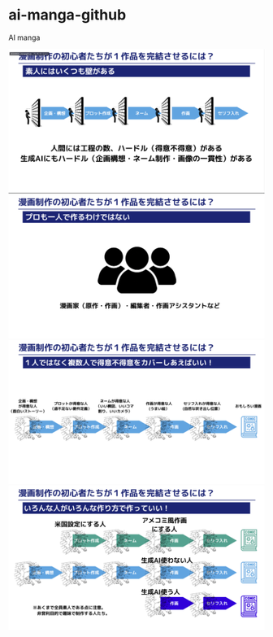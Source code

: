 # ai-manga-github

AI manga

![slide1](/assets/slide1.png)
![slide2](/assets/slide2.png)
![slide3](/assets/slide3.png)
![slide4](/assets/slide4.png)